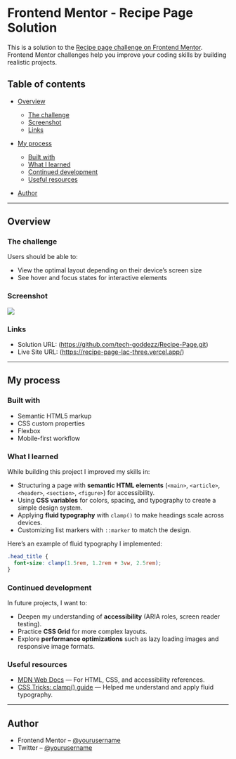 
# Frontend Mentor - Recipe Page Solution

This is a solution to the [Recipe page challenge on Frontend Mentor](https://www.frontendmentor.io/challenges/recipe-page-KiTsR8QQKm). Frontend Mentor challenges help you improve your coding skills by building realistic projects.

## Table of contents

* [Overview](#overview)

  * [The challenge](#the-challenge)
  * [Screenshot](#screenshot)
  * [Links](#links)
* [My process](#my-process)

  * [Built with](#built-with)
  * [What I learned](#what-i-learned)
  * [Continued development](#continued-development)
  * [Useful resources](#useful-resources)
* [Author](#author)

---

## Overview

### The challenge

Users should be able to:

* View the optimal layout depending on their device’s screen size
* See hover and focus states for interactive elements

### Screenshot

![](./screenshot.jpg)

### Links

* Solution URL: (https://github.com/tech-goddezz/Recipe-Page.git)
* Live Site URL: (https://recipe-page-lac-three.vercel.app/)

---

## My process

### Built with

* Semantic HTML5 markup
* CSS custom properties
* Flexbox
* Mobile-first workflow

### What I learned

While building this project I improved my skills in:

* Structuring a page with **semantic HTML elements** (`<main>`, `<article>`, `<header>`, `<section>`, `<figure>`) for accessibility.
* Using **CSS variables** for colors, spacing, and typography to create a simple design system.
* Applying **fluid typography** with `clamp()` to make headings scale across devices.
* Customizing list markers with `::marker` to match the design.

Here’s an example of fluid typography I implemented:

```css
.head_title {
  font-size: clamp(1.5rem, 1.2rem + 3vw, 2.5rem);
}
```

### Continued development

In future projects, I want to:

* Deepen my understanding of **accessibility** (ARIA roles, screen reader testing).
* Practice **CSS Grid** for more complex layouts.
* Explore **performance optimizations** such as lazy loading images and responsive image formats.

### Useful resources

* [MDN Web Docs](https://developer.mozilla.org/) — For HTML, CSS, and accessibility references.
* [CSS Tricks: clamp() guide](https://css-tricks.com/linearly-scale-font-size-with-css-clamp-based-on-the-viewport/) — Helped me understand and apply fluid typography.

---

## Author

* Frontend Mentor – [@yourusername](https://www.frontendmentor.io/profile/yourusername)
* Twitter – [@yourusername](https://www.twitter.com/yourusername)

